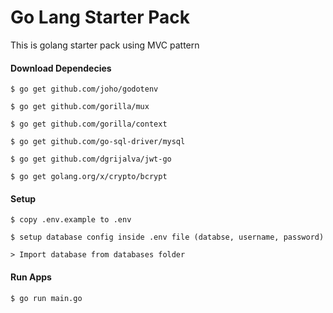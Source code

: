 # Go Lang Starter Pack

This is golang starter pack using MVC pattern

#### Download Dependecies

`$ go get github.com/joho/godotenv`

`$ go get github.com/gorilla/mux`

`$ go get github.com/gorilla/context`

`$ go get github.com/go-sql-driver/mysql`

`$ go get github.com/dgrijalva/jwt-go`

`$ go get golang.org/x/crypto/bcrypt`

#### Setup

`$ copy .env.example to .env`

`$ setup database config inside .env file (databse, username, password)`

`> Import database from databases folder`

#### Run Apps

`$ go run main.go`
